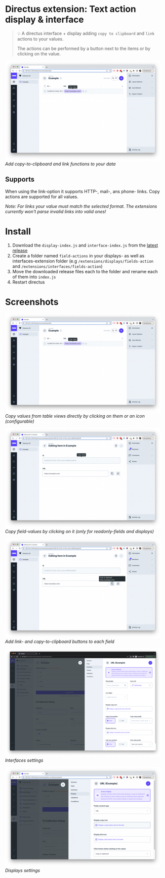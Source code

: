 # Directus extension: Text action display & interface
> 💡 A directus interface + display adding `copy to clipboard` and `link` actions to your values.
> 
> The actions can be performed by a button next to the items or by clicking on the value.

![](./docs/screenshots/display-copy.png)
*Add copy-to-clipboard and link functions to your data*


## Supports
When using the link-option it supports HTTP-, mail-, ans phone- links. Copy actions are supported for all values.

*Note: For links your value must match the selected format. The extensions currently won't parse invalid links into valid ones!*


# Install
1. Download the `display-index.js` and `interface-index.js` from the [latest release](https://github.com/utomic-media/directus-extension-field-actions/releases)
2. Create a folder named `field-actions` in your displays- as well as interfaces-extension folder (e.g  `/extensions/displays/fields-action` and `/extensions/interfaces/fields-action`)
3. Move the downloaded release files each to the folder and rename each of them into `index.js`
4. Restart directus


# Screenshots
![](./docs/screenshots/display-copy.png)
*Copy values from table views directly by clicking on them or an icon (configurable)*

![](./docs/screenshots/item-copy-hover.png)
*Copy field-values by clicking on it (only for readonly-fields and displays)*


![](./docs/screenshots/item-copy-button.png)
*Add link- and copy-to-clipboard buttons to each field*

![](./docs/screenshots/interface-config.png)
*Interfaces settings*

![](./docs/screenshots/display-config.png)
*Displays settings*

